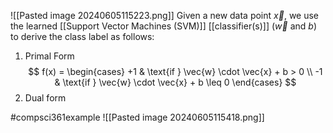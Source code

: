 ![[Pasted image 20240605115223.png]]
Given a new data point $\vec {x}$, we use the learned [[Support Vector Machines (SVM)]] [[classifier(s)]] ($\vec {w}$ and $b$) to derive the class label as follows:
1. Primal Form$$
f(x) = 
\begin{cases} 
+1 & \text{if } \vec{w} \cdot \vec{x} + b > 0 \\
-1 & \text{if } \vec{w} \cdot \vec{x} + b \leq 0 
\end{cases}
$$
2. Dual form

#compsci361example ![[Pasted image 20240605115418.png]]
